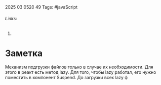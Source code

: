 2025 03 0520 49
Tags: #javaScript 
###### Links: 
1) 
# Заметка
Механизм подгрузки файлов только в случае их необходимости. Для этого в реакт есть метод lazy. Для того, чтобы lazy работал, его нужно поместить в компонент Suspend. До загрузки всех lazy ф